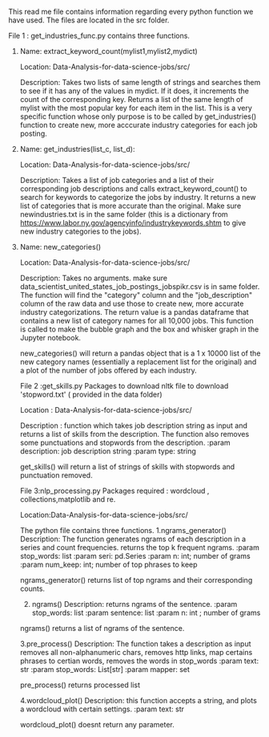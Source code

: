 This read me file contains information regarding every python function we have used. The files are located in the src folder.

File 1 : get_industries_func.py contains three functions. 

1) Name: extract_keyword_count(mylist1,mylist2,mydict)

   Location: Data-Analysis-for-data-science-jobs/src/
   
   Description:
Takes two lists of same length of strings and searches them to see if it has any of the values in mydict. If it does, it increments the count of the corresponding key. Returns a list of the same length of mylist with the most popular key for each item in the list. This is a very specific function whose only purpose is to be called by get_industries() function to create new, more acccurate industry categories for each job posting. 

2) Name: get_industries(list_c, list_d):

   Location: Data-Analysis-for-data-science-jobs/src/
   
   Description: 
Takes a list of job categories and a list of their corresponding job descriptions and calls extract_keyword_count() to search for keywords to categorize the jobs by industry. It returns a new list of categories that is more accurate than the original. Make sure newindustries.txt is in the same folder (this is a dictionary from https://www.labor.ny.gov/agencyinfo/industrykeywords.shtm to give new industry categories to the jobs).

3) Name: new_categories()

   Location: Data-Analysis-for-data-science-jobs/src/
   
   Description:
Takes no arguments. make sure data_scientist_united_states_job_postings_jobspikr.csv is in same folder. The function will find the "category" column and the "job_description" column of the raw data and use those to create new, more accurate industry categorizations. The return value is a pandas dataframe that contains a new list of category names for all 10,000 jobs. This function is called to make the bubble graph and the box and whisker graph in the Jupyter notebook.

   new_categories() will return a pandas object that is a 1 x 10000 list of the new category names (essentially a replacement list for    the original) and a plot of the number of jobs offered by each industry. 
   
   File 2 :get_skills.py
   Packages to download nltk 
   file to download 'stopword.txt' ( provided in the data folder)
   
   Location :  Data-Analysis-for-data-science-jobs/src/
   
   Description :
   function which takes job description string as input and returns a list of skills from the description.
    The function also removes some punctuations and stopwords from the description. 
    :param description: job description string
    :param type: string    
    
   get_skills() will return a list of strings of skills with stopwords and punctuation removed.
   
   File 3:nlp_processing.py
   Packages required : wordcloud , collections,matplotlib and re.
   
   Location:Data-Analysis-for-data-science-jobs/src/
   
    The python file contains three functions.
    1.ngrams_generator()
    Description:
    The function generates ngrams of each description in a series and count frequencies.
    returns the top k frequent ngrams.
    :param stop_words: list
    :param seri: pd.Series
    :param n: int; number of grams
    :param num_keep: int; number of top phrases to keep
    
    ngrams_generator() returns list of top ngrams and their corresponding counts.
    
    2. ngrams()
    Description:
     returns ngrams of the sentence.
    :param stop_words: list
    :param sentence: list
    :param n: int ; number of grams
    
    ngrams() returns a list of ngrams of the sentence.
    
    3.pre_process()
    Description:
    The function takes a description as input
    removes all non-alphanumeric chars, removes http links, map certains 
    phrases to certian words, removes the words in stop_words 
    :param text: str
    :param stop_words: List[str]
    :param mapper: set
    
    pre_process() returns processed list
    
    4.wordcloud_plot()
    Description:
    this function accepts a string, and plots a wordcloud with certain settings.
    :param text: str
    
    wordcloud_plot() doesnt return any parameter.
    
    
    
   

